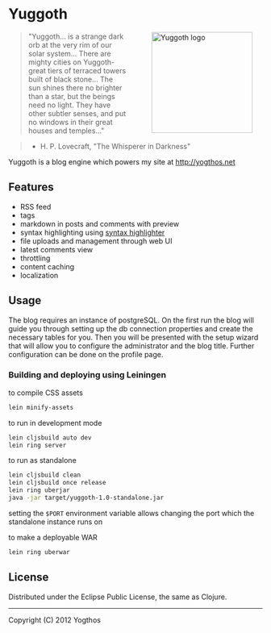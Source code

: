 # Yuggoth

<img src="https://raw.github.com/yogthos/yuggoth/master/logo.png"
 style="margin-left:50px;"
 hspace="20"
 alt="Yuggoth logo" title="a strange dark orb" align="right" width="200" height="200"/>

>"Yuggoth... is a strange dark orb at the very rim of our solar system...
>There are mighty cities on Yuggoth-great tiers of terraced towers built of black stone...
>The sun shines there no brighter than a star, but the beings need no light.
>They have other subtler senses, and put no windows in their great houses and temples..."

> - H. P. Lovecraft, &quot;The Whisperer in Darkness&quot;


Yuggoth is a blog engine which powers my site at http://yogthos.net

## Features

* RSS feed
* tags
* markdown in posts and comments with preview
* syntax highlighting using [syntax highlighter](http://alexgorbatchev.com/SyntaxHighlighter/)
* file uploads and management through web UI
* latest comments view
* throttling
* content caching
* localization

## Usage

The blog requires an instance of postgreSQL. On the first run the blog will guide you through setting up
the db connection properties and create the necessary tables for you. Then you will be presented with the
setup wizard that will allow you to configure the administrator and the blog title. Further configuration
can be done on the profile page.

### Building and deploying using Leiningen

to compile CSS assets

```bash
lein minify-assets
```

to run in development mode
```bash
lein cljsbuild auto dev
lein ring server
```

to run as standalone
```bash
lein cljsbuild clean
lein cljsbuild once release
lein ring uberjar
java -jar target/yuggoth-1.0-standalone.jar
```

setting the `$PORT` environment variable allows changing the port which the standalone instance runs on


to make a deployable WAR
```bash
lein ring uberwar
```

## License

Distributed under the Eclipse Public License, the same as Clojure.

***
Copyright (C) 2012 Yogthos

